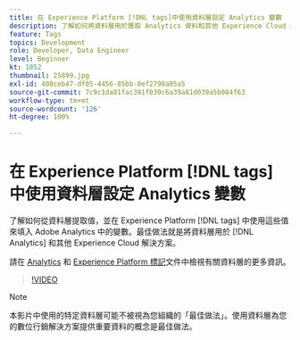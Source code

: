 ```yaml
---
title: 在 Experience Platform [!DNL tags]中使用資料層設定 Analytics 變數
description: 了解如何將資料層用於獲取 Analytics 資料和其他 Experience Cloud 解決方案。
feature: Tags
topics: Development
role: Developer, Data Engineer
level: Beginner
kt: 1852
thumbnail: 25899.jpg
exl-id: 408ceb47-df05-4456-85bb-0ef2798a05a5
source-git-commit: 7c9c1da81fac391f030c6a39a81d039a5b084f63
workflow-type: tm+mt
source-wordcount: '126'
ht-degree: 100%

---
```


# 在 Experience Platform [!DNL tags] 中使用資料層設定 Analytics 變數

了解如何從資料層提取值，並在 Experience Platform [!DNL tags] 中使用這些值來填入 Adobe Analytics 中的變數。最佳做法就是將資料層用於 [!DNL Analytics] 和其他 Experience Cloud 解決方案。

請在 [Analytics](https://experienceleague.adobe.com/docs/analytics/implementation/prepare/data-layer.html?lang=zh-Hant) 和 [Experience Platform 標記](https://experienceleague.adobe.com/docs/experience-platform/tags/extensions/client/client-data-layer/overview.html?lang=zh-Hant)文件中檢視有關資料層的更多資訊。

>[!VIDEO](https://video.tv.adobe.com/v/25899/?quality=12&learn=on)

>[!NOTE]
>
>本影片中使用的特定資料層可能不被視為您組織的「最佳做法」。使用資料層為您的數位行銷解決方案提供重要資料的概念是最佳做法。
